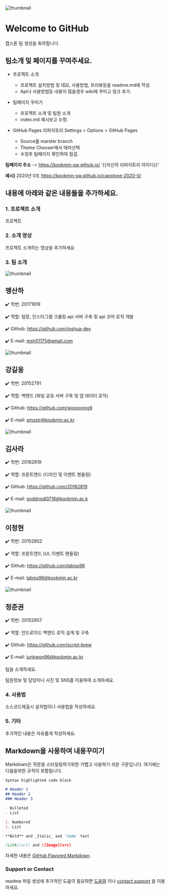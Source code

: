 ![thumbnail](https://lh5.googleusercontent.com/proxy/r5D7LX7gbvXfuJU1SFAfCM1SerPt0KcBvR_R0qpXO_fsa39nwCKhyGE0UQbFP99XpSMRuPWrckLRnkoU747FW6EHY1_Gqf1xzhXYhJnIqIHizuhbBX3fh0sgdxbpIwJrDtC9g-uELzM-xYNfiw=s0-d)

# Welcome to GitHub

캡스톤 팀 생성을 축하합니다.

## 팀소개 및 페이지를 꾸며주세요.

- 프로젝트 소개
  - 프로젝트 설치방법 및 데모, 사용방법, 프리뷰등을 readme.md에 작성.
  - Api나 사용방법등 내용이 많을경우 wiki에 꾸미고 링크 추가.

- 팀페이지 꾸미기
  - 프로젝트 소개 및 팀원 소개
  - index.md 예시보고 수정.

- GitHub Pages 리파지토리 Settings > Options > GitHub Pages 
  - Source를 marster branch
  - Theme Chooser에서 태마선택
  - 수정후 팀페이지 확인하여 점검.

**팀페이지 주소** -> https://kookmin-sw.github.io/ '{{자신의 리파지토리 아이디}}'

**예시)** 2020년 0조  https://kookmin-sw.github.io/capstone-2020-0/


## 내용에 아래와 같은 내용들을 추가하세요.

### 1. 프로잭트 소개

프로젝트

### 2. 소개 영상

프로젝트 소개하는 영상을 추가하세요

### 3. 팀 소개

![thumbnail](https://user-images.githubusercontent.com/29545214/77140932-80798700-6abe-11ea-93f0-d7bd7643719a.jpeg)

## 맹산하

:heavy_check_mark: 학번: 20171619

:heavy_check_mark: 역할: 팀장, 인스타그램 크롤링 api 서버 구축 및 api 코어 로직 개발

:heavy_check_mark: Github: https://github.com/joshua-dev

:heavy_check_mark: E-mail: msh01175@gmail.com



![thumbnail](https://user-images.githubusercontent.com/29545214/77140952-94bd8400-6abe-11ea-857b-b4958d4b3279.jpeg)

## 강길웅

:heavy_check_mark: 학번: 20152791

:heavy_check_mark: 역할: 백엔드 (파일 공유 서버 구축 및 앱 데이터 로직)

:heavy_check_mark: Github: https://github.com/wooooong9

:heavy_check_mark: E-mail: smostr@kookmin.ac.kr



![thumbnail](https://user-images.githubusercontent.com/29545214/77141000-c33b5f00-6abe-11ea-85d8-fbb5a5ec6378.jpeg)

## 김사라

:heavy_check_mark: 학번: 20162819

:heavy_check_mark: 역할: 프론트엔드 (디자인 및 이벤트 핸들링)

:heavy_check_mark: Github: https://github.com/20162819

:heavy_check_mark: E-mail: goddnsdl0716@kookmin.ac.k



![thumbnail](https://user-images.githubusercontent.com/29545214/77140835-38f2fb00-6abe-11ea-9b9d-4e5540005cdc.jpeg)

## 이정현

:heavy_check_mark: 학번: 20152852

:heavy_check_mark: 역할: 프론트엔드 (UI, 이벤트 핸들링)

:heavy_check_mark: Github: https://github.com/labiss96

:heavy_check_mark: E-mail: labiss96@kookmin.ac.kr



![thumbnail](https://user-images.githubusercontent.com/29545214/77141029-d4846b80-6abe-11ea-9c8c-4a1f3d9c5284.jpeg)

## 정준권

:heavy_check_mark: 학번: 20152857

:heavy_check_mark: 역할: 안드로이드 백엔드 로직 설계 및 구축

:heavy_check_mark: Github: https://github.com/script-brew

:heavy_check_mark: E-mail: junkwon96@kookmin.ac.kr



팀을 소개하세요.

팀원정보 및 담당이나 사진 및 SNS를 이용하여 소개하세요.

### 4. 사용법

소스코드제출시 설치법이나 사용법을 작성하세요.

### 5. 기타

추가적인 내용은 자유롭게 작성하세요.


## Markdown을 사용하여 내용꾸미기

Markdown은 작문을 스타일링하기위한 가볍고 사용하기 쉬운 구문입니다. 여기에는 다음을위한 규칙이 포함됩니다.

```markdown
Syntax highlighted code block

# Header 1
## Header 2
### Header 3

- Bulleted
- List

1. Numbered
2. List

**Bold** and _Italic_ and `Code` text

[Link](url) and ![Image](src)
```

자세한 내용은 [GitHub Flavored Markdown](https://guides.github.com/features/mastering-markdown/).

### Support or Contact

readme 파일 생성에 추가적인 도움이 필요하면 [도움말](https://help.github.com/articles/about-readmes/) 이나 [contact support](https://github.com/contact) 을 이용하세요.
